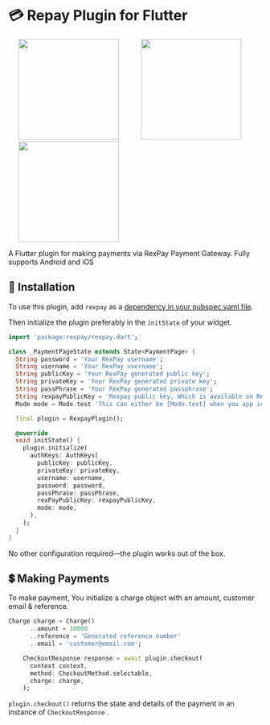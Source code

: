 # :credit_card: Repay Plugin for Flutter


<p>
    <img src="https://github.com/accelerex-developer/RexPayFlutter/blob/master/screenshots/landing.png" width="200px" height="auto" hspace="20"/>
    <img src="https://github.com/accelerex-developer/RexPayFlutter/blob/master/screenshots/card.png" width="200px" height="auto" hspace="20"/>
     <img src="https://github.com/accelerex-developer/RexPayFlutter/blob/master/screenshots/bank.png" width="200px" height="auto" hspace="20"/>
</p>


A Flutter plugin for making payments via RexPay Payment Gateway. Fully
supports Android and iOS
## :rocket: Installation
To use this plugin, add `rexpay` as a [dependency in your pubspec.yaml file](https://flutter.io/platform-plugins/).

Then initialize the plugin preferably in the `initState` of your widget.

``` dart
import 'package:rexpay/rexpay.dart';

class _PaymentPageState extends State<PaymentPage> {
  String password = 'Your RexPay username';
  String username = 'Your RexPay username';
  String publicKey = 'Your RexPay generated public key';
  String privateKey = 'Your RexPay generated private key';
  String passPhrase = 'Your RexPay generated passphrase';
  String rexpayPublicKey = 'Rexpay public key, Which is available on RexPay documentation';
  Mode mode = Mode.test 'This can either be [Mode.test] when you app in the development phase or [Mode.live] when you are in been build for production. This is set Mode.test by default';

  final plugin = RexpayPlugin();

  @override
  void initState() {
    plugin.initialize(
      authKeys: AuthKeys(
        publicKey: publicKey,
        privateKey: privateKey,
        username: username,
        password: password,
        passPhrase: passPhrase,
        rexPayPublicKey: rexpayPublicKey,
        mode: mode,
      ),
    );
  }
}
```

No other configuration required&mdash;the plugin works out of the box.

## :heavy_dollar_sign: Making Payments
To make payment, You initialize a charge object with an amount, customer email  & reference.
 

 ```dart
 Charge charge = Charge()
       ..amount = 10000
       ..reference = 'Generated reference number'
       ..email = 'customer@email.com';

     CheckoutResponse response = await plugin.checkout(
       context context,
       method: CheckoutMethod.selectable,
       charge: charge,
     );
 ```

 `plugin.checkout()` returns the state and details of the
 payment in an instance of `CheckoutResponse` .
 

